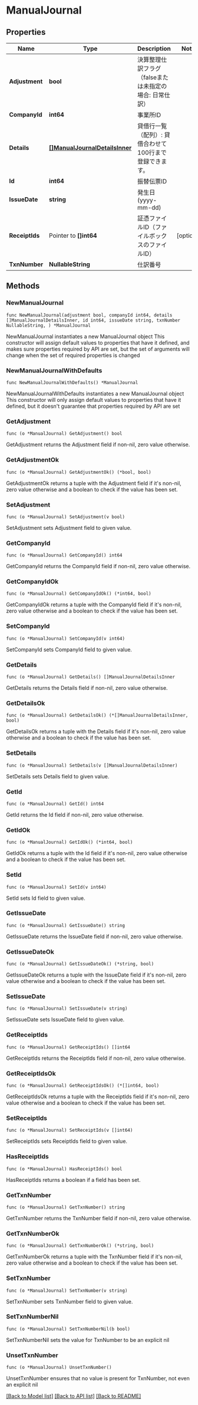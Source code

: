 # ManualJournal

## Properties

Name | Type | Description | Notes
------------ | ------------- | ------------- | -------------
**Adjustment** | **bool** | 決算整理仕訳フラグ（falseまたは未指定の場合: 日常仕訳） | 
**CompanyId** | **int64** | 事業所ID | 
**Details** | [**[]ManualJournalDetailsInner**](ManualJournalDetailsInner.md) | 貸借行一覧（配列）: 貸借合わせて100行まで登録できます。 | 
**Id** | **int64** | 振替伝票ID | 
**IssueDate** | **string** | 発生日 (yyyy-mm-dd) | 
**ReceiptIds** | Pointer to **[]int64** | 証憑ファイルID（ファイルボックスのファイルID） | [optional] 
**TxnNumber** | **NullableString** | 仕訳番号 | 

## Methods

### NewManualJournal

`func NewManualJournal(adjustment bool, companyId int64, details []ManualJournalDetailsInner, id int64, issueDate string, txnNumber NullableString, ) *ManualJournal`

NewManualJournal instantiates a new ManualJournal object
This constructor will assign default values to properties that have it defined,
and makes sure properties required by API are set, but the set of arguments
will change when the set of required properties is changed

### NewManualJournalWithDefaults

`func NewManualJournalWithDefaults() *ManualJournal`

NewManualJournalWithDefaults instantiates a new ManualJournal object
This constructor will only assign default values to properties that have it defined,
but it doesn't guarantee that properties required by API are set

### GetAdjustment

`func (o *ManualJournal) GetAdjustment() bool`

GetAdjustment returns the Adjustment field if non-nil, zero value otherwise.

### GetAdjustmentOk

`func (o *ManualJournal) GetAdjustmentOk() (*bool, bool)`

GetAdjustmentOk returns a tuple with the Adjustment field if it's non-nil, zero value otherwise
and a boolean to check if the value has been set.

### SetAdjustment

`func (o *ManualJournal) SetAdjustment(v bool)`

SetAdjustment sets Adjustment field to given value.


### GetCompanyId

`func (o *ManualJournal) GetCompanyId() int64`

GetCompanyId returns the CompanyId field if non-nil, zero value otherwise.

### GetCompanyIdOk

`func (o *ManualJournal) GetCompanyIdOk() (*int64, bool)`

GetCompanyIdOk returns a tuple with the CompanyId field if it's non-nil, zero value otherwise
and a boolean to check if the value has been set.

### SetCompanyId

`func (o *ManualJournal) SetCompanyId(v int64)`

SetCompanyId sets CompanyId field to given value.


### GetDetails

`func (o *ManualJournal) GetDetails() []ManualJournalDetailsInner`

GetDetails returns the Details field if non-nil, zero value otherwise.

### GetDetailsOk

`func (o *ManualJournal) GetDetailsOk() (*[]ManualJournalDetailsInner, bool)`

GetDetailsOk returns a tuple with the Details field if it's non-nil, zero value otherwise
and a boolean to check if the value has been set.

### SetDetails

`func (o *ManualJournal) SetDetails(v []ManualJournalDetailsInner)`

SetDetails sets Details field to given value.


### GetId

`func (o *ManualJournal) GetId() int64`

GetId returns the Id field if non-nil, zero value otherwise.

### GetIdOk

`func (o *ManualJournal) GetIdOk() (*int64, bool)`

GetIdOk returns a tuple with the Id field if it's non-nil, zero value otherwise
and a boolean to check if the value has been set.

### SetId

`func (o *ManualJournal) SetId(v int64)`

SetId sets Id field to given value.


### GetIssueDate

`func (o *ManualJournal) GetIssueDate() string`

GetIssueDate returns the IssueDate field if non-nil, zero value otherwise.

### GetIssueDateOk

`func (o *ManualJournal) GetIssueDateOk() (*string, bool)`

GetIssueDateOk returns a tuple with the IssueDate field if it's non-nil, zero value otherwise
and a boolean to check if the value has been set.

### SetIssueDate

`func (o *ManualJournal) SetIssueDate(v string)`

SetIssueDate sets IssueDate field to given value.


### GetReceiptIds

`func (o *ManualJournal) GetReceiptIds() []int64`

GetReceiptIds returns the ReceiptIds field if non-nil, zero value otherwise.

### GetReceiptIdsOk

`func (o *ManualJournal) GetReceiptIdsOk() (*[]int64, bool)`

GetReceiptIdsOk returns a tuple with the ReceiptIds field if it's non-nil, zero value otherwise
and a boolean to check if the value has been set.

### SetReceiptIds

`func (o *ManualJournal) SetReceiptIds(v []int64)`

SetReceiptIds sets ReceiptIds field to given value.

### HasReceiptIds

`func (o *ManualJournal) HasReceiptIds() bool`

HasReceiptIds returns a boolean if a field has been set.

### GetTxnNumber

`func (o *ManualJournal) GetTxnNumber() string`

GetTxnNumber returns the TxnNumber field if non-nil, zero value otherwise.

### GetTxnNumberOk

`func (o *ManualJournal) GetTxnNumberOk() (*string, bool)`

GetTxnNumberOk returns a tuple with the TxnNumber field if it's non-nil, zero value otherwise
and a boolean to check if the value has been set.

### SetTxnNumber

`func (o *ManualJournal) SetTxnNumber(v string)`

SetTxnNumber sets TxnNumber field to given value.


### SetTxnNumberNil

`func (o *ManualJournal) SetTxnNumberNil(b bool)`

 SetTxnNumberNil sets the value for TxnNumber to be an explicit nil

### UnsetTxnNumber
`func (o *ManualJournal) UnsetTxnNumber()`

UnsetTxnNumber ensures that no value is present for TxnNumber, not even an explicit nil

[[Back to Model list]](../README.md#documentation-for-models) [[Back to API list]](../README.md#documentation-for-api-endpoints) [[Back to README]](../README.md)


